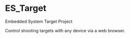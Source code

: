 # ES_Target
Embedded System Target Project

Control shooting targets with any device via a web browser. 
